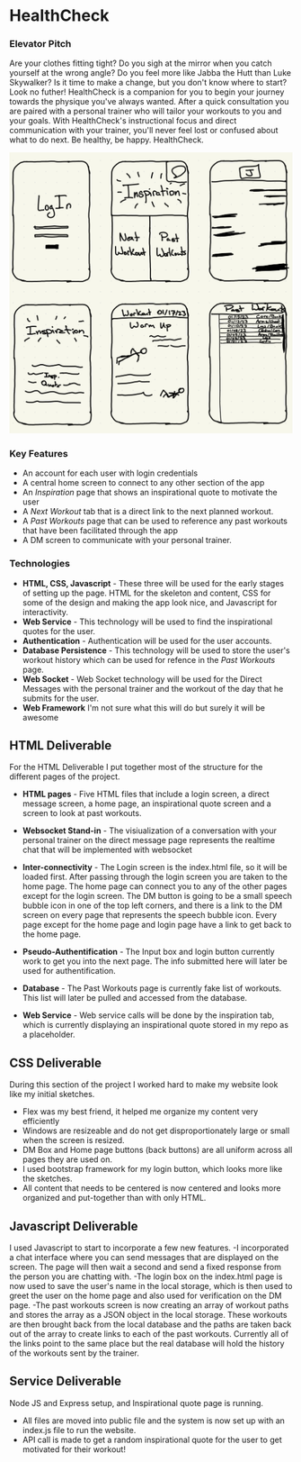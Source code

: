 # **HealthCheck**
### Elevator Pitch
Are your clothes fitting tight? Do you sigh at the mirror when you catch yourself at the wrong angle? Do you feel more like Jabba the Hutt than Luke Skywalker? Is it time to make a change, but you don't know where to start? Look no futher! HealthCheck is a companion for you to begin your journey towards the physique you've always wanted. After a quick consultation you are paired with a personal trainer who will tailor your workouts to you and your goals. With HealthCheck's instructional focus and direct communication with your trainer, you'll never feel lost or confused about what to do next. Be healthy, be happy. HealthCheck.

![Sketch of HealthCheck Screens](assets/HealthCheckSketch.jpeg)

### Key Features
- An account for each user with login credentials
- A central home screen to connect to any other section of the app
- An *Inspiration* page that shows an inspirational quote to motivate the user
- A *Next Workout* tab that is a direct link to the next planned workout.
- A *Past Workouts* page that can be used to reference any past workouts that have been facilitated through the app
- A DM screen to communicate with your personal trainer.

### Technologies
- **HTML, CSS, Javascript** - These three will be used for the early stages of setting up the page. HTML for the skeleton and content, CSS for some of the design and making the app look nice, and Javascript for interactivity.
- **Web Service** - This technology will be used to find the inspirational quotes for the user.
- **Authentication** - Authentication will be used for the user accounts.
- **Database Persistence** - This technology will be used to store the user's workout history which can be used for refence in the *Past Workouts* page.
- **Web Socket** - Web Socket technology will be used for the Direct Messages with the personal trainer and the workout of the day that he submits for the user.
- **Web Framework** I'm not sure what this will do but surely it will be awesome


## HTML Deliverable
For the HTML Deliverable I put together most of the structure for the different pages of the project. 

- **HTML pages** - Five HTML files that include a login screen, a direct message screen, a home page, an inspirational quote screen and a screen to look at past workouts.

- **Websocket Stand-in** - The visiualization of a conversation with your personal trainer on the direct message page represents the realtime chat that will be implemented with websocket

- **Inter-connectivity** - The Login screen is the index.html file, so it will be loaded first. After passing through the login screen you are taken to the home page. The home page can connect you to any of the other pages except for the login screen. The DM button is going to be a small speech bubble icon in one of the top left corners, and there is a link to the DM screen on every page that represents the speech bubble icon. Every page except for the home page and login page have a link to get back to the home page.

- **Pseudo-Authentification** - The Input box and login button currently work to get you into the next page. The info submitted here will later be used for authentification.

- **Database** - The Past Workouts page is currently fake list of workouts. This list will later be pulled and accessed from the database.

- **Web Service** - Web service calls will be done by the inspiration tab, which is currently displaying an inspirational quote stored in my repo as a placeholder.

## CSS Deliverable
During this section of the project I worked hard to make my website look like my initial sketches. 
- Flex was my best friend, it helped me organize my content very efficiently
- Windows are resizeable and do not get disproportionately large or small when the screen is resized.
- DM Box and Home page buttons (back buttons) are all uniform across all pages they are used on. 
- I used bootstrap framework for my login button, which looks more like the sketches.
- All content that needs to be centered is now centered and looks more organized and put-together than with only HTML.

## Javascript Deliverable
I used Javascript to start to incorporate a few new features.
-I incorporated a chat interface where you can send messages that are displayed on the screen. The page will then wait a second and send a fixed response from the person you are chatting with. 
-The login box on the index.html page is now used to save the user's name in the local storage, which is then used to greet the user on the home page and also used for verification on the DM page. 
-The past workouts screen is now creating an array of workout paths and stores the array as a JSON object in the local storage. These workouts are then brought back from the local database and the paths are taken back out of the array to create links to each of the past workouts. Currently all of the links point to the same place but the real database will hold the history of the workouts sent by the trainer. 

## Service Deliverable
Node JS and Express setup, and Inspirational quote page is running.
- All files are moved into public file and the system is now set up with an index.js file to run the website. 
- API call is made to get a random inspirational quote for the user to get motivated for their workout!

